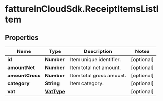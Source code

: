 # fattureInCloudSdk.ReceiptItemsListItem

## Properties

Name | Type | Description | Notes
------------ | ------------- | ------------- | -------------
**id** | **Number** | Item unique identifier. | [optional] 
**amountNet** | **Number** | Item total net amount. | [optional] 
**amountGross** | **Number** | Item total gross amount. | [optional] 
**category** | **String** | Item category. | [optional] 
**vat** | [**VatType**](VatType.md) |  | [optional] 


